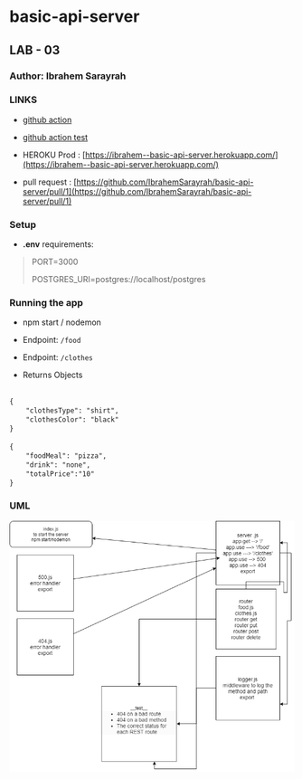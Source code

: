 # basic-api-server

## LAB - 03

### Author: Ibrahem Sarayrah

### LINKS

* [github action](https://github.com/IbrahemSarayrah/basic-api-server/actions)

* [github action test](https://github.com/IbrahemSarayrah/basic-api-server/runs/3353331221)

* HEROKU Prod : [https://ibrahem--basic-api-server.herokuapp.com/](https://ibrahem--basic-api-server.herokuapp.com/)

* pull request : [https://github.com/IbrahemSarayrah/basic-api-server/pull/1](https://github.com/IbrahemSarayrah/basic-api-server/pull/1)

### Setup

* **.env** requirements:
>
> PORT=3000
>
> POSTGRES_URI=postgres://localhost/postgres
>

### Running the app

* npm start / nodemon

* Endpoint: `/food`
* Endpoint: `/clothes`

* Returns Objects

```

{
    "clothesType": "shirt",
    "clothesColor": "black"
}

{
    "foodMeal": "pizza",
    "drink": "none",
    "totalPrice":"10"
}

```

### UML

![UML](uml-img/uml-diagram-03.png)
